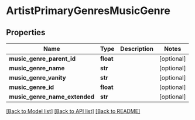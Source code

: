 # ArtistPrimaryGenresMusicGenre

## Properties
Name | Type | Description | Notes
------------ | ------------- | ------------- | -------------
**music_genre_parent_id** | **float** |  | [optional] 
**music_genre_name** | **str** |  | [optional] 
**music_genre_vanity** | **str** |  | [optional] 
**music_genre_id** | **float** |  | [optional] 
**music_genre_name_extended** | **str** |  | [optional] 

[[Back to Model list]](../README.md#documentation-for-models) [[Back to API list]](../README.md#documentation-for-api-endpoints) [[Back to README]](../README.md)


